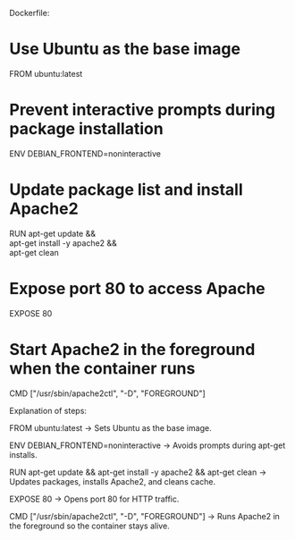 Dockerfile:

# Use Ubuntu as the base image
FROM ubuntu:latest

# Prevent interactive prompts during package installation
ENV DEBIAN_FRONTEND=noninteractive

# Update package list and install Apache2
RUN apt-get update && \
    apt-get install -y apache2 && \
    apt-get clean

# Expose port 80 to access Apache
EXPOSE 80

# Start Apache2 in the foreground when the container runs
CMD ["/usr/sbin/apache2ctl", "-D", "FOREGROUND"]


Explanation of steps:

FROM ubuntu:latest → Sets Ubuntu as the base image.

ENV DEBIAN_FRONTEND=noninteractive → Avoids prompts during apt-get installs.

RUN apt-get update && apt-get install -y apache2 && apt-get clean → Updates packages, installs Apache2, and cleans cache.

EXPOSE 80 → Opens port 80 for HTTP traffic.

CMD ["/usr/sbin/apache2ctl", "-D", "FOREGROUND"] → Runs Apache2 in the foreground so the container stays alive.
